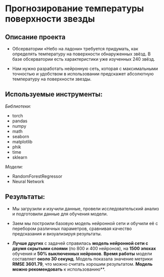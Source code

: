 # Прогнозирование температуры поверхности звезды

## Описание проекта 

- Обсерватории «Небо на ладони» требуется придумать, как определять температуру на поверхности обнаруженных звёзд. В базе обсерватории есть характеристики уже изученных 240 звёзд.

- Нам нужно разработать нейронную сеть, которая с максимальными точностью и удобством в использовании предскажет абсолютную температуру на поверхности звезды. 


## Используемые инструменты:
 
*Библиотеки:*

- torch
- pandas
- numpy
- math
- seaborn
- matplotlib
- phik
- time
- sklearn

*Модели:*

- RandomForestRegressor
- Neural Network

## Результаты: 

- Мы загрузили и изучили данные, провели исследовательский анализ и подготовили данные для обучения модели.

- Заем мы построили базовую модель нейронной сети и обучили её с перебором различных параметров, сравнивая качество предсказания и визуализируя результаты. 

- **Лучше других** с задачей справилась **модель нейронной сети с двумя скрытыми слоями** (по 800 и 400 нейронов), на **1500 эпохах** обучения и **50% выключенных нейронов**. **Время работы** модели составляет **около 30 секунд**. Модель показала значение метрики **RMSE 3601.79**, что можно считать хорошим результатом. **Модель можно рекомендовать** к использованию**.
